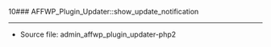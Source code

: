 10### AFFWP_Plugin_Updater::show_update_notification

----

- Source file: admin_affwp_plugin_updater-php2